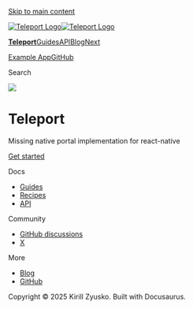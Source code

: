 [Skip to main content](#__docusaurus_skipToContent_fallback)

[![Teleport Logo](/react-native-teleport/pr-preview/pr-29/img/logo.svg)![Teleport Logo](/react-native-teleport/pr-preview/pr-29/img/logo.svg)](/react-native-teleport/pr-preview/pr-29/.md)

[**Teleport**](/react-native-teleport/pr-preview/pr-29/.md)[Guides](/react-native-teleport/pr-preview/pr-29/docs/intro.md)[API](/react-native-teleport/pr-preview/pr-29/docs/category/api-reference.md)[Blog](/react-native-teleport/pr-preview/pr-29/blog)[Next](/react-native-teleport/pr-preview/pr-29/docs/intro.md)

[Example App](https://github.com/kirillzyusko/react-native-teleport/tree/main/example)[GitHub](https://github.com/kirillzyusko/react-native-teleport)

Search

![](/react-native-teleport/pr-preview/pr-29/assets/images/teleport-65785a9f1211bc6992db0cca2993d621.png)

# Teleport

Missing native portal implementation for react-native

[Get started](/react-native-teleport/pr-preview/pr-29/docs/intro.md)

Docs

* [Guides](/react-native-teleport/pr-preview/pr-29/docs/installation.md)
* [Recipes](/react-native-teleport/pr-preview/pr-29/docs/category/recipes.md)
* [API](/react-native-teleport/pr-preview/pr-29/docs/category/api-reference.md)

Community

* [GitHub discussions](https://github.com/kirillzyusko/react-native-teleport/discussions)
* [X](https://x.com/ziusko)

More

* [Blog](/react-native-teleport/pr-preview/pr-29/blog)
* [GitHub](https://github.com/kirillzyusko/react-native-teleport)

Copyright © 2025 Kirill Zyusko. Built with Docusaurus.
